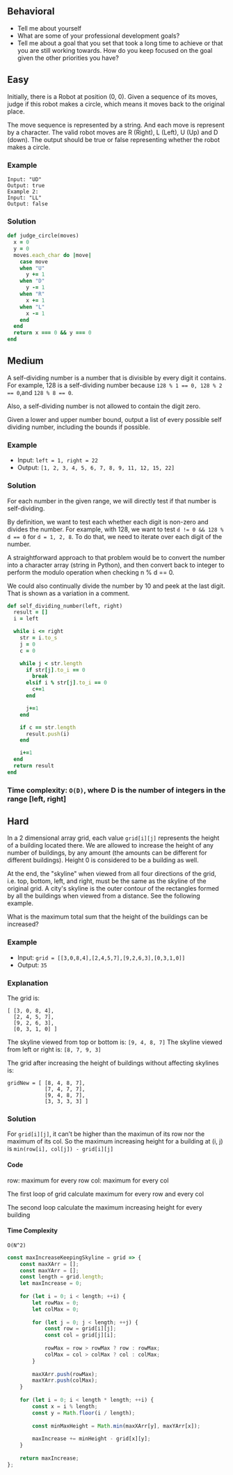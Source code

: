 ## Behavioral

* Tell me about yourself
* What are some of your professional development goals?
* Tell me about a goal that you set that took a long time to achieve or that you are still working towards. How do you keep focused on the goal given the other priorities you have?

## Easy

Initially, there is a Robot at position (0, 0). Given a sequence of its moves, judge if this robot makes a circle, which means it moves back to the original place.

The move sequence is represented by a string. And each move is represent by a character. The valid robot moves are R (Right), L (Left), U (Up) and D (down). The output should be true or false representing whether the robot makes a circle.

### Example

```
Input: "UD"
Output: true
Example 2:
Input: "LL"
Output: false
```

### Solution

```ruby
def judge_circle(moves)
  x = 0
  y = 0
  moves.each_char do |move|
    case move
    when "U"
      y += 1
    when "D"
      y -= 1
    when "R"
      x += 1
    when "L"
      x -= 1
    end
  end
  return x === 0 && y === 0
end
```

## Medium

A self-dividing number is a number that is divisible by every digit it contains. For example, 128 is a self-dividing number because ```128 % 1 == 0, 128 % 2 == 0```,and ```128 % 8 == 0```.

Also, a self-dividing number is not allowed to contain the digit zero.

Given a lower and upper number bound, output a list of every possible self dividing number, including the bounds if possible.

### Example

* Input: ```left = 1, right = 22```
* Output: ```[1, 2, 3, 4, 5, 6, 7, 8, 9, 11, 12, 15, 22]```

### Solution

For each number in the given range, we will directly test if that number is self-dividing.

By definition, we want to test each whether each digit is non-zero and divides the number. For example, with 128, we want to test ```d != 0 && 128 % d == 0``` for ```d = 1, 2, 8```. To do that, we need to iterate over each digit of the number.

A straightforward approach to that problem would be to convert the number into a character array (string in Python), and then convert back to integer to perform the modulo operation when checking n % d == 0.

We could also continually divide the number by 10 and peek at the last digit. That is shown as a variation in a comment.

```ruby
def self_dividing_number(left, right)
  result = []
  i = left

  while i <= right
    str = i.to_s
    j = 0
    c = 0

    while j < str.length
      if str[j].to_i == 0
        break
      elsif i % str[j].to_i == 0
        c+=1
      end

      j+=1
    end

    if c == str.length
      result.push(i)
    end

    i+=1
  end
  return result
end
```

### Time complexity: ```O(D)```, where D is the number of integers in the range [left, right]

## Hard

In a 2 dimensional array grid, each value ```grid[i][j]``` represents the height of a building located there. We are allowed to increase the height of any number of buildings, by any amount (the amounts can be different for different buildings). Height 0 is considered to be a building as well. 

At the end, the "skyline" when viewed from all four directions of the grid, i.e. top, bottom, left, and right, must be the same as the skyline of the original grid. A city's skyline is the outer contour of the rectangles formed by all the buildings when viewed from a distance. See the following example.

What is the maximum total sum that the height of the buildings can be increased?

### Example

* Input: ```grid = [[3,0,8,4],[2,4,5,7],[9,2,6,3],[0,3,1,0]]```
* Output: ```35```

### Explanation

The grid is:
```
[ [3, 0, 8, 4], 
  [2, 4, 5, 7],
  [9, 2, 6, 3],
  [0, 3, 1, 0] ]
```

The skyline viewed from top or bottom is: ```[9, 4, 8, 7]```
The skyline viewed from left or right is: ```[8, 7, 9, 3]```

The grid after increasing the height of buildings without affecting skylines is:

```
gridNew = [ [8, 4, 8, 7],
            [7, 4, 7, 7],
            [9, 4, 8, 7],
            [3, 3, 3, 3] ]
```

### Solution

For ```grid[i][j]```, it can’t be higher than the maximun of its row nor the maximum of its col.
So the maximum increasing height for a building at (i, j) is ```min(row[i], col[j]) - grid[i][j]```

#### Code

row: maximum for every row
col: maximum for every col

The first loop of grid calculate maximum for every row and every col

The second loop calculate the maximum increasing height for every building

#### Time Complexity

```O(N^2)```

```javascript
const maxIncreaseKeepingSkyline = grid => {
    const maxXArr = [];
    const maxYArr = [];
    const length = grid.length;
    let maxIncrease = 0;
    
    for (let i = 0; i < length; ++i) {
        let rowMax = 0;
        let colMax = 0;
        
        for (let j = 0; j < length; ++j) {
            const row = grid[i][j];
            const col = grid[j][i];
            
            rowMax = row > rowMax ? row : rowMax;
            colMax = col > colMax ? col : colMax;
        }
        
        maxXArr.push(rowMax);
        maxYArr.push(colMax);
    }
    
    for (let i = 0; i < length * length; ++i) {
        const x = i % length;
        const y = Math.floor(i / length);
        
        const minMaxHeight = Math.min(maxXArr[y], maxYArr[x]);
        
        maxIncrease += minHeight - grid[x][y];
    }
    
    return maxIncrease;
};
```
